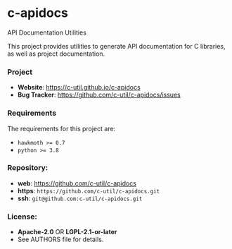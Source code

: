 c-apidocs
=========

API Documentation Utilities

This project provides utilities to generate API documentation for C libraries,
as well as project documentation.

### Project

 * **Website**: <https://c-util.github.io/c-apidocs>
 * **Bug Tracker**: <https://github.com/c-util/c-apidocs/issues>

### Requirements

The requirements for this project are:

 * `hawkmoth >= 0.7`
 * `python >= 3.8`

### Repository:

 - **web**:   <https://github.com/c-util/c-apidocs>
 - **https**: `https://github.com/c-util/c-apidocs.git`
 - **ssh**:   `git@github.com:c-util/c-apidocs.git`

### License:

 - **Apache-2.0** OR **LGPL-2.1-or-later**
 - See AUTHORS file for details.
